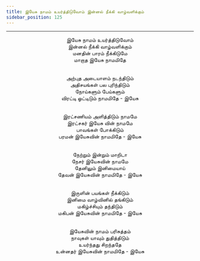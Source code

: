 ```yaml
---
title: இயேசு நாமம் உயர்த்திடுவோம் இன்னல் நீக்கி வாழ்வளிக்கும்
sidebar_position: 125
---
```


---
<center>
இயேசு நாமம் உயர்த்திடுவோம்<br/>
இன்னல் நீக்கி வாழ்வளிக்கும்<br/>
மனதின் பாரம் நீக்கிடுமே<br/>
மாறாத இயேசு நாமமிதே<br/><br/>

அற்புத அடையாளம் நடந்திடும்<br/>
அதிசயங்கள் பல புரிந்திடும்<br/>
நோய்களும் பேய்களும்<br/>
விரட்டி ஓட்டிடும் நாமமிதே        - இயேசு<br/><br/>

இரட்சணியம் அளித்திடும் நாமமே<br/>
இரட்சகர் இயேசு வின் நாமமே<br/>
பாவங்கள் போக்கிடும்<br/>
பரமன் இயேசுவின் நாமமிதே        - இயேசு<br/><br/>

நேற்றும் இன்றும் மாறிடா<br/>
நேசர் இயேசுவின் நாமமே<br/>
தேனிலும் இனிமையாய்<br/>
தேவன் இயேசுவின் நாமமிதே        - இயேசு<br/><br/>

இருளின் பயங்கள் நீக்கிடும்<br/>
இனிமை வாழ்வினில் தங்கிடும்<br/>
மகிழ்ச்சியும் தந்திடும்<br/>
மகிபன் இயேசுவின் நாமமிதே        - இயேசு<br/><br/>

இயேசுவின் நாமம் பரிசுத்தம்<br/>
நாவுகள் யாவும் துதித்திடும்<br/>
உயர்ந்தது சிறந்ததே<br/>
உன்னதர் இயேசுவின் நாமமிதே        - இயேசு
</center>